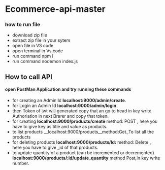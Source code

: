 # Ecommerce-api-master

### how to run file

* download zip file
* extract zip file in your sytem
* open file in VS code
* open terminal in Vs code
* run command npm i
* run command nodemon index.js


## How to call API

#### open PostMan Application and try running these commands

* for creating an Admin Id  __localhost:9000/admin/create__.
* for Login an Admin Id __localhost:9000/admin/login__.
* then Token of jwt will generated copy that an go to head in key write Authoriation in next Brarer and copy that token.
* for creating   __localhost:9000/products/create__  method: POST , here you have to give key as title and value as products.
* to list products  __localhost:9000/products__method:Get.,To list all the products
* for deleting products   __localhost:9000/products/Id:__ method: Delete , here you have to give _id of that products.
* to update quantity of a product (can be incremented or decremented)  __localhost:9000/products/:id/update_quantity__ method Post,In key write number.
